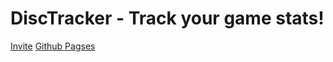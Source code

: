 ﻿# DiscTracker - Track your game stats!
﻿[Invite](https://discord.com/api/oauth2/authorize?client_id=964009700452597800&permissions=8&scope=bot%20applications.commands)
﻿[Github Pagses](https://blueorcaz.github.io/disctracker/)
